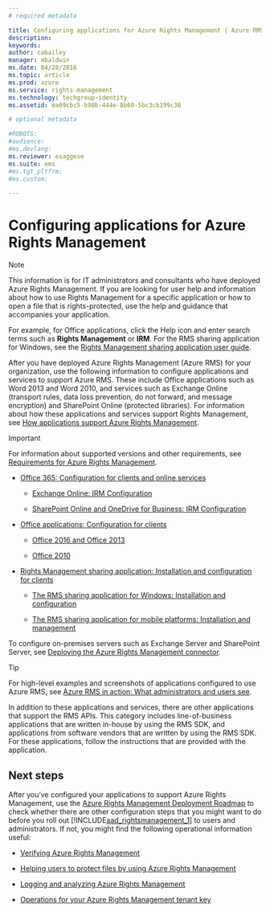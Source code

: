 ```yaml
---
# required metadata

title: Configuring applications for Azure Rights Management | Azure RMS
description:
keywords:
author: cabailey
manager: mbaldwin
ms.date: 04/28/2016
ms.topic: article
ms.prod: azure
ms.service: rights-management
ms.technology: techgroup-identity
ms.assetid: ea09cbc5-b98b-444e-8b60-5bc3cb199c36

# optional metadata

#ROBOTS:
#audience:
#ms.devlang:
ms.reviewer: esaggese
ms.suite: ems
#ms.tgt_pltfrm:
#ms.custom:

---
```


# Configuring applications for Azure Rights Management
> [!NOTE]
> This information is for IT administrators and consultants who have deployed Azure Rights Management. If you are looking for user help and information about how to use Rights Management for a specific application or how to open a file that is rights-protected, use the help and guidance that accompanies your application.
>
> For example, for Office applications, click the Help icon and enter search terms such as **Rights Management** or **IRM**. For the RMS sharing application for Windows, see the [Rights Management sharing application user guide](../rms-client/rights-management-sharing-application-user-guide.md).

After you have deployed Azure Rights Management (Azure RMS) for your organization, use the following information to configure applications and services to support Azure RMS. These include Office applications such as Word 2013 and Word 2010, and services such as Exchange Online (transport rules, data loss prevention, do not forward, and message encryption) and SharePoint Online (protected libraries). For information about how these applications and services support Rights Management, see [How applications support Azure Rights Management](../understand-explore/how-applications-support-azure-rights-management.md).

> [!IMPORTANT]
> For information about supported versions and other requirements, see [Requirements for Azure Rights Management](../get-started/requirements-for-azure-rights-management.md).

-   [Office 365: Configuration for clients and online services](0365-configure-for-clients-online-services.md)

    -   [Exchange Online: IRM Configuration](0365-configure-for-clients-online-services.md#exchange-online-irm-configuration)

    -   [SharePoint Online and OneDrive for Business: IRM Configuration](0365-configure-for-clients-online-services.md#sharepoint-online-and-onedrive-for-business-irm-configuration)

- [Office applications: Configuration for clients](office-2016-2013-configure-for-clients.md)

	-   [Office 2016 and Office 2013](office-2016-2013-configure-for-clients.md#office-2016-and-office-2013)

	-   [Office 2010](office-2016-2013-configure-for-clients.md#office-2010)

-   [Rights Management sharing application: Installation and configuration for clients](sharing-app-install-configure.md)

    -   [The RMS sharing application for Windows: Installation and configuration](sharing-app-install-configure.md#the-rms-sharing-application-for-windows-installation-and-configuration)

    -   [The RMS sharing application for mobile platforms: Installation and management](sharing-app-install-configure.md#the-rms-sharing-application-for-mobile-platforms-installation-and-management)


To configure on-premises servers such as Exchange Server and SharePoint Server, see [Deploying the Azure Rights Management connector](deploying-the-azure-rights-management-connector.md).

> [!TIP]
> For high-level examples and screenshots of applications configured to use Azure RMS, see [Azure RMS in action: What administrators and users see](../understand-explore/what-do-admins-users-see.md).


In addition to these applications and services, there are other applications that support the RMS APIs. This category includes line-of-business applications that are written in-house by using the RMS SDK, and applications from software vendors that are written by using the RMS SDK. For these applications, follow the instructions that are provided with the application.

## Next steps
After you’ve configured your applications to support Azure Rights Management, use the [Azure Rights Management Deployment Roadmap](../plan-design/azure-rights-management-deployment-roadmap.md) to check whether there are other configuration steps that you might want to do before you roll out [!INCLUDE[aad_rightsmanagement_1](../includes/aad_rightsmanagement_1_md.md)] to users and administrators. If not, you might find the following operational information useful:

- [Verifying Azure Rights Management](verifying-azure-rights-management.md)

- [Helping users to protect files by using Azure Rights Management](helping-users-to-protect-files-by-using-azure-rights-management.md)

- [Logging and analyzing Azure Rights Management](logging-and-analyzing-azure-rights-management-usage.md)

- [Operations for your Azure Rights Management tenant key](operations-for-your-azure-rights-management-tenant-key.md)


